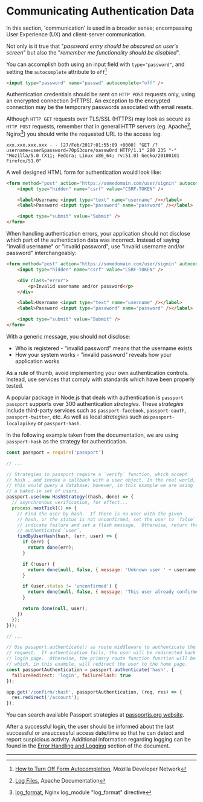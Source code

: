 Communicating Authentication Data
=================================

In this section, 'communication' is used in a broader sense; encompassing
User Experience (UX) and client-server communication.

Not only is it true that "_password entry should be obscured on user's screen_"
but also the "_remember me functionality should be disabled_".

You can accomplish both using an input field with `type="password"`, and
setting the `autocomplete` attribute to `off`[^1]

```html
<input type="password" name="passwd" autocomplete="off" />
```

Authentication credentials should be sent on `HTTP POST` requests only, using an
encrypted connection (HTTPS). An exception to the encrypted connection may be
the temporary passwords associated with email resets.

Although `HTTP GET` requests over TLS/SSL (HTTPS) may look as secure as
`HTTP POST` requests, remember that in general HTTP servers (eg. Apache[^2],
Nginx[^3]) you should write the requested URL to the access log.

```text
xxx.xxx.xxx.xxx - - [27/Feb/2017:01:55:09 +0000] "GET /?username=user&password=70pS3cure/oassw0rd HTTP/1.1" 200 235 "-" "Mozilla/5.0 (X11; Fedora; Linux x86_64; rv:51.0) Gecko/20100101 Firefox/51.0"
```

A well designed HTML form for authentication would look like:

```html
<form method="post" action="https://somedomain.com/user/signin" autocomplete="off">
    <input type="hidden" name="csrf" value="CSRF-TOKEN" />

    <label>Username <input type="text" name="username" /></label>
    <label>Password <input type="password" name="password" /></label>

    <input type="submit" value="Submit" />
</form>
```

When handling authentication errors, your application should not disclose which
part of the authentication data was incorrect. Instead of saying "invalid
username" or "invalid password", use "invalid username and/or password"
interchangeably:

```html
<form method="post" action="https://somedomain.com/user/signin" autocomplete="off">
    <input type="hidden" name="csrf" value="CSRF-TOKEN" />

    <div class="error">
        <p>Invalid username and/or password</p>
    </div>

    <label>Username <input type="text" name="username" /></label>
    <label>Password <input type="password" name="password" /></label>

    <input type="submit" value="Submit" />
</form>
```

With a generic message, you should not disclose:

* Who is registered - "invalid password" means that the username exists
* How your system works - "invalid password" reveals how your application works

As a rule of thumb, avoid implementing your own authentication controls.
Instead, use services that comply with standards which have been properly
tested.

A popular package in Node.js that deals with authentication is `passport`
`passport` supports over 300 authentication _strategies_. These _strategies_
include third-party services such as `passport-facebook`, `passport-oauth`,
`passport-twitter`, etc. As well as local _strategies_ such
as `passport-localapikey` or `passport-hash`.

In the following example taken from the documentation, we are using
`passport-hash` as the strategy for authentication.

```javascript
const passport = require('passport')

// ...

// Strategies in passport require a `verify` function, which accept
// hash , and invoke a callback with a user object. In the real world,
// this would query a database; however, in this example we are using
// a baked-in set of users.
passport.use(new HashStrategy((hash, done) => {
  // asynchronous verification, for effect...
  process.nextTick(() => {
    // Find the user by hash.  If there is no user with the given
    // hash, or the status is not unconfirmed, set the user to `false` to
    // indicate failure and set a flash message.  Otherwise, return the
    // authenticated `user`.
    findByUserHash(hash, (err, user) => {
      if (err) {
        return done(err);
      }

      if (!user) {
        return done(null, false, { message: 'Unknown user ' + username });
      }

      if (user.status != 'unconfirmed') {
        return done(null, false, { message: 'This user already confirmed' });
      }

      return done(null, user);
    })
  });
}));

// ...

// Use passport.authenticate() as route middleware to authenticate the
// request.  If authentication fails, the user will be redirected back to the
// login page.  Otherwise, the primary route function function will be called,
// which, in this example, will redirect the user to the home page.
const passportAuthentication = passport.authenticate('hash', {
  failureRedirect: 'login', failureFlash: true
});

app.get('/confirm/:hash', passportAuthentication, (req, res) => {
  res.redirect('/account');
});
```

You can search available Passport strategies at [passportjs.org website][5].

After a successful login, the user should be informed about the last successful
or unsuccessful access date/time so that he can detect and report suspicious
activity. Additional information regarding logging can be found in the
[Error Handling and Logging][4] section of the document.

---

[^1]: [How to Turn Off Form Autocompletion][1], Mozilla Developer Network
[^2]: [Log Files][2], Apache Documentation
[^3]: [log_format][3], Nginx log_module "log_format" directive

[1]: https://developer.mozilla.org/en-US/docs/Web/Security/Securing_your_site/Turning_off_form_autocompletion
[2]: https://httpd.apache.org/docs/1.3/logs.html#accesslog
[3]: http://nginx.org/en/docs/http/ngx_http_log_module.html#log_format
[4]: ../error-handling-logging/logging.md
[5]: http://passportjs.org/
